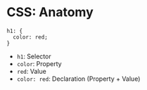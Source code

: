# CSS: Anatomy
```
h1: {
  color: red;
}
```

* `h1`: Selector
* `color`: Property
* `red`: Value
* `color: red`: Declaration (Property + Value)